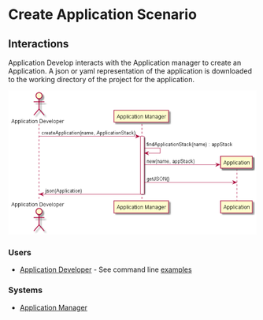 # Create Application Scenario

## Interactions
Application Develop interacts with the Application manager to create an Application.
A json or yaml representation of the application is downloaded to the working directory
of the project for the application.

![Image](Interaction.png)

### Users

* [Application Developer](../../Actors/ApplicationDeveloper/README.md) - See command line [examples](../../Actors/ApplicationDeveloper/README.md#create-application)

### Systems

* [Application Manager](../../ApplicationManager/README.md)
